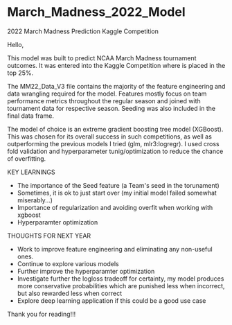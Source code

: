 # March_Madness_2022_Model
2022 March Madness Prediction Kaggle Competition

Hello,

This model was built to predict NCAA March Madness tournament outcomes. It was entered into the Kaggle Competition where is placed in the top 25%.

The MM22_Data_V3 file contains the majority of the feature engineering and data wrangling required for the model. Features mostly focus on team performance metrics throughout the regular season and joined with tournament data for respective season. Seeding was also included in the final data frame.

The model of choice is an extreme gradient boosting tree model (XGBoost). This was chosen for its overall success in such competitions, as well as outperforming the previous models I tried (glm, mlr3:logregr). I used cross fold validation and hyperparameter tunig/optimization to reduce the chance of overfitting.


KEY LEARNINGS
- The importance of the Seed feature (a Team's seed in the torunament)
- Sometimes, it is ok to just start over (my initial model failed somewhat miserably...)
- Importance of regularization and avoiding overfit when working with xgboost
- Hyperparamter optimization

THOUGHTS FOR NEXT YEAR
- Work to improve feature engineering and eliminating any non-useful ones.
- Continue to explore various models 
- Further improve the hyperparamter optimization
- Investigate further the logloss tradeoff for certainty, my model produces more conservative probabilities which are punished less when incorrect, but also rewarded less when correct
- Explore deep learning application if this could be a good use case

Thank you for reading!!!
